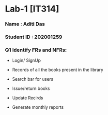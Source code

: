 # Lab-1																																																																													[IT314]                                                                                                                                                        
<h3> Name : Aditi Das </h3>                                                                                                                                 
<h3> Student ID : 202001259

  
 <br>

  
  <h3>Q1 Identify FRs and NFRs:</h3>
  
   - Login/ SignUp 
    
   - Records of all the books present in the library
    
   - Search bar for users
    
   - Issue/return books
    
   - Update Recirds
    
   - Generate monthly reports
    

